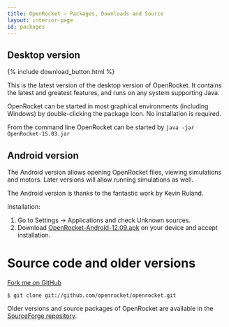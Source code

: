 ```yaml
---
title: OpenRocket — Packages, Downloads and Source
layout: interior-page
id: packages
---
```


<div class="packages">
  <div class="container" markdown="1">

## Desktop version

{% include download_button.html %}

This is the latest version of the desktop version of OpenRocket. It contains
the latest and greatest features, and runs on any system supporting Java.

OpenRocket can be started in most graphical environments (including Windows) by
double-clicking the package icon. No installation is required.

From the command line OpenRocket can be started by `java -jar OpenRocket-15.03.jar`


## Android version

The Android version allows opening OpenRocket files, viewing simulations and motors. Later versions will allow running simulations as well.

The Android version is thanks to the fantastic work by Kevin Ruland.

Installation:

 1. Go to Settings → Applications and check Unknown sources.
 1. Download [OpenRocket-Android-12.09.apk](https://sourceforge.net/projects/openrocket/files/openrocket/12.09/OpenRocket-Android-12.09.apk/download) on your device and accept installation.


# Source code and older versions

<a class="btn btn-success btn-lg" href="https://github.com/openrocket/openrocket" role="button">Fork me on GitHub</a>

    $ git clone git://github.com/openrocket/openrocket.git

Older versions and source packages of OpenRocket are available in
the [SourceForge repository](http://sourceforge.net/projects/openrocket/).

  </div>
</div>
